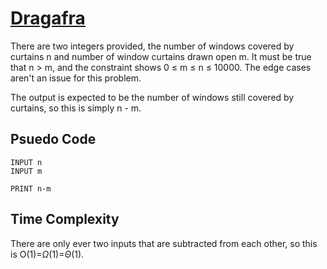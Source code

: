 # [Dragafra](https://open.kattis.com/problems/dragafra)

There are two integers provided, the number of windows covered by curtains n and number of window curtains drawn open m. It must be true that n > m, and the constraint shows 0 $\leq$ m $\leq$ n $\leq$ 10000. The edge cases aren't an issue for this problem.

The output is expected to be the number of windows still covered by curtains, so this is simply n - m.

## Psuedo Code
```
INPUT n
INPUT m

PRINT n-m
```

## Time Complexity
There are only ever two inputs that are subtracted from each other, so this is O(1)=$\Omega$(1)=$\Theta$(1).
